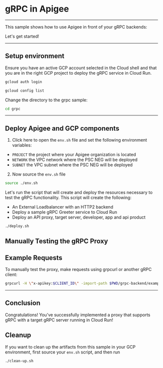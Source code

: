 # gRPC in Apigee

---
This sample shows how to use Apigee in front of your gRPC backends:


Let's get started!

---

## Setup environment

Ensure you have an active GCP account selected in the Cloud shell and that you are in the right GCP project to deploy the gRPC service in Cloud Run.

```sh
gcloud auth login
```

```sh
gcloud config list
```

Change the directory to the grpc sample:

```sh
cd grpc
```

---

## Deploy Apigee and GCP components

1. Click <walkthrough-editor-open-file filePath="grpc/env.sh">here</walkthrough-editor-open-file> to open the `env.sh` file and set the following environment variables:

* `PROJECT` the project where your Apigee organization is located
* `NETWORK` the VPC network where the PSC NEG will be deployed
* `SUBNET` the VPC subnet where the PSC NEG will be deployed


2. Now source the `env.sh` file

```bash
source ./env.sh
```

Let's run the script that will create and deploy the resources necessary to test the gRPC functionality. This script will create the following:

* An External Loadbalancer with an HTTP2 backend
* Deploy a sample gRPC Greeter service to Cloud Run
* Deploy an API proxy, target server, developer, app and api product 


```sh
./deploy.sh
```

## Manually Testing the gRPC Proxy

## Example Requests
To manually test the proxy, make requests using grpcurl or another gRPC client:

```sh
grpcurl -H \"x-apikey:$CLIENT_ID\" -import-path $PWD/grpc-backend/examples/protos -proto helloworld.proto -d '{\"name\":\"Guest\"}' <YOUR_APIGEE_GRPC_HOSTNAME>:443 helloworld.Greeter/SayHello"
```


---
## Conclusion

<walkthrough-conclusion-trophy></walkthrough-conclusion-trophy>

Congratulations! You've successfully implemented a proxy that supports gRPC with a target gRPC server running in Cloud Run!

<walkthrough-inline-feedback></walkthrough-inline-feedback>

## Cleanup

If you want to clean up the artifacts from this sample in your GCP environment, first source your `env.sh` script, and then run

```bash
./clean-up.sh
```
